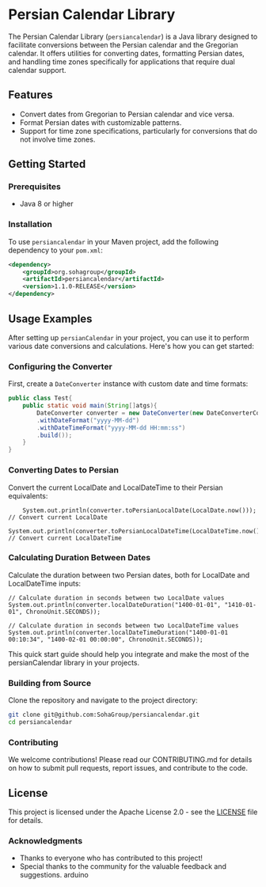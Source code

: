 # Persian Calendar Library

The Persian Calendar Library (`persiancalendar`) is a Java library designed to facilitate conversions between the Persian calendar and the Gregorian calendar. It offers utilities for converting dates,
formatting Persian dates, and handling time zones specifically for applications that require dual calendar support.

## Features

- Convert dates from Gregorian to Persian calendar and vice versa.
- Format Persian dates with customizable patterns.
- Support for time zone specifications, particularly for conversions that do not involve time zones.

## Getting Started

### Prerequisites

- Java 8 or higher

### Installation

To use `persiancalendar` in your Maven project, add the following dependency to your `pom.xml`:

```xml
<dependency>
    <groupId>org.sohagroup</groupId>
    <artifactId>persiancalendar</artifactId>
    <version>1.1.0-RELEASE</version>
</dependency>
```

## Usage Examples

After setting up `persianCalendar` in your project, you can use it to perform various date conversions and calculations. Here's how you can get started:

### Configuring the Converter

First, create a `DateConverter` instance with custom date and time formats:

```java
public class Test{
    public static void main(String[]atgs){
        DateConverter converter = new DateConverter(new DateConverterConfig.Builder()
        .withDateFormat("yyyy-MM-dd")
        .withDateTimeFormat("yyyy-MM-dd HH:mm:ss")
        .build());
    }
}
```
### Converting Dates to Persian
Convert the current LocalDate and LocalDateTime to their Persian equivalents:
```
    System.out.println(converter.toPersianLocalDate(LocalDate.now())); // Convert current LocalDate
    System.out.println(converter.toPersianLocalDateTime(LocalDateTime.now())); // Convert current LocalDateTime
```
### Calculating Duration Between Dates
Calculate the duration between two Persian dates, both for LocalDate and LocalDateTime inputs:
```
// Calculate duration in seconds between two LocalDate values
System.out.println(converter.localDateDuration("1400-01-01", "1410-01-01", ChronoUnit.SECONDS));

// Calculate duration in seconds between two LocalDateTime values
System.out.println(converter.localDateTimeDuration("1400-01-01 00:10:34", "1400-02-01 00:00:00", ChronoUnit.SECONDS));
```
This quick start guide should help you integrate and make the most of the persianCalendar library in your projects.
### Building from Source

Clone the repository and navigate to the project directory:

```bash
git clone git@github.com:SohaGroup/persiancalendar.git
cd persiancalendar
```

### Contributing

We welcome contributions! Please read our CONTRIBUTING.md for details on how to submit pull requests, report issues, and contribute to the code.

## License

This project is licensed under the Apache License 2.0 - see the [LICENSE](LICENSE) file for details.

### Acknowledgments

* Thanks to everyone who has contributed to this project!
* Special thanks to the community for the valuable feedback and suggestions.
  arduino


